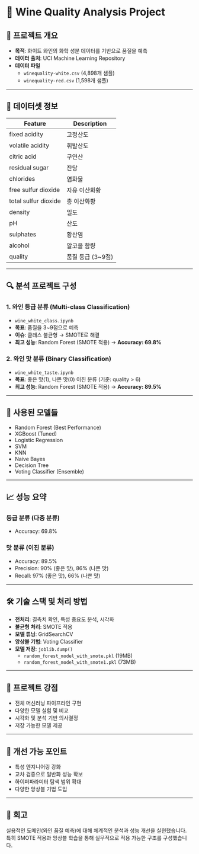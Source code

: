 # 🍷 Wine Quality Analysis Project

## 📌 프로젝트 개요
- **목적**: 화이트 와인의 화학 성분 데이터를 기반으로 품질을 예측
- **데이터 출처**: UCI Machine Learning Repository
- **데이터 파일**
  - `winequality-white.csv` (4,898개 샘플)
  - `winequality-red.csv` (1,598개 샘플)

---

## 🧪 데이터셋 정보

| Feature                 | Description           |
|------------------------|-----------------------|
| fixed acidity          | 고정산도               |
| volatile acidity       | 휘발산도               |
| citric acid            | 구연산                 |
| residual sugar         | 잔당                   |
| chlorides              | 염화물                 |
| free sulfur dioxide    | 자유 이산화황          |
| total sulfur dioxide   | 총 이산화황            |
| density                | 밀도                   |
| pH                     | 산도                   |
| sulphates              | 황산염                 |
| alcohol                | 알코올 함량            |
| quality                | 품질 등급 (3~9점)      |

---

## 🔍 분석 프로젝트 구성

### 1. 와인 등급 분류 (Multi-class Classification)
- `wine_white_class.ipynb`
- **목표**: 품질을 3~9점으로 예측
- **이슈**: 클래스 불균형 → SMOTE로 해결
- **최고 성능**: Random Forest (SMOTE 적용) → **Accuracy: 69.8%**

### 2. 와인 맛 분류 (Binary Classification)
- `wine_white_taste.ipynb`
- **목표**: 좋은 맛(1), 나쁜 맛(0) 이진 분류 (기준: quality > 6)
- **최고 성능**: Random Forest (SMOTE 적용) → **Accuracy: 89.5%**

---

## 🤖 사용된 모델들

- Random Forest (Best Performance)
- XGBoost (Tuned)
- Logistic Regression
- SVM
- KNN
- Naive Bayes
- Decision Tree
- Voting Classifier (Ensemble)

---

## 📈 성능 요약

### 등급 분류 (다중 분류)
- Accuracy: 69.8%

### 맛 분류 (이진 분류)
- Accuracy: 89.5%
- Precision: 90% (좋은 맛), 86% (나쁜 맛)
- Recall: 97% (좋은 맛), 66% (나쁜 맛)

---

## 🛠️ 기술 스택 및 처리 방법

- **전처리**: 결측치 확인, 특성 중요도 분석, 시각화
- **불균형 처리**: SMOTE 적용
- **모델 튜닝**: GridSearchCV
- **앙상블 기법**: Voting Classifier
- **모델 저장**: `joblib.dump()`
  - `random_forest_model_with_smote.pkl` (19MB)
  - `random_forest_model_with_smote1.pkl` (73MB)

---

## 🎯 프로젝트 강점

- 전체 머신러닝 파이프라인 구현
- 다양한 모델 실험 및 비교
- 시각화 및 분석 기반 의사결정
- 저장 가능한 모델 제공

---

## 🔧 개선 가능 포인트

- 특성 엔지니어링 강화
- 교차 검증으로 일반화 성능 확보
- 하이퍼파라미터 탐색 범위 확대
- 다양한 앙상블 기법 도입

---

## 🧠 회고

실용적인 도메인(와인 품질 예측)에 대해 체계적인 분석과 성능 개선을 실현했습니다. 특히 SMOTE 적용과 앙상블 학습을 통해 실무적으로 적용 가능한 구조를 구성했습니다.
